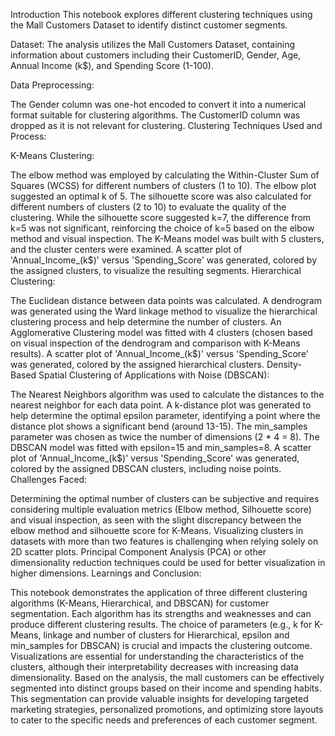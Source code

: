Introduction
This notebook explores different clustering techniques using the Mall Customers Dataset to identify distinct customer segments.

Dataset: The analysis utilizes the Mall Customers Dataset, containing information about customers including their CustomerID, Gender, Age, Annual Income (k$), and Spending Score (1-100).

Data Preprocessing:

The Gender column was one-hot encoded to convert it into a numerical format suitable for clustering algorithms.
The CustomerID column was dropped as it is not relevant for clustering.
Clustering Techniques Used and Process:

K-Means Clustering:

The elbow method was employed by calculating the Within-Cluster Sum of Squares (WCSS) for different numbers of clusters (1 to 10). The elbow plot suggested an optimal k of 5.
The silhouette score was also calculated for different numbers of clusters (2 to 10) to evaluate the quality of the clustering. While the silhouette score suggested k=7, the difference from k=5 was not significant, reinforcing the choice of k=5 based on the elbow method and visual inspection.
The K-Means model was built with 5 clusters, and the cluster centers were examined.
A scatter plot of 'Annual_Income_(k$)' versus 'Spending_Score' was generated, colored by the assigned clusters, to visualize the resulting segments.
Hierarchical Clustering:

The Euclidean distance between data points was calculated.
A dendrogram was generated using the Ward linkage method to visualize the hierarchical clustering process and help determine the number of clusters.
An Agglomerative Clustering model was fitted with 4 clusters (chosen based on visual inspection of the dendrogram and comparison with K-Means results).
A scatter plot of 'Annual_Income_(k$)' versus 'Spending_Score' was generated, colored by the assigned hierarchical clusters.
Density-Based Spatial Clustering of Applications with Noise (DBSCAN):

The Nearest Neighbors algorithm was used to calculate the distances to the nearest neighbor for each data point.
A k-distance plot was generated to help determine the optimal epsilon parameter, identifying a point where the distance plot shows a significant bend (around 13-15).
The min_samples parameter was chosen as twice the number of dimensions (2 * 4 = 8).
The DBSCAN model was fitted with epsilon=15 and min_samples=8.
A scatter plot of 'Annual_Income_(k$)' versus 'Spending_Score' was generated, colored by the assigned DBSCAN clusters, including noise points.
Challenges Faced:

Determining the optimal number of clusters can be subjective and requires considering multiple evaluation metrics (Elbow method, Silhouette score) and visual inspection, as seen with the slight discrepancy between the elbow method and silhouette score for K-Means.
Visualizing clusters in datasets with more than two features is challenging when relying solely on 2D scatter plots. Principal Component Analysis (PCA) or other dimensionality reduction techniques could be used for better visualization in higher dimensions.
Learnings and Conclusion:

This notebook demonstrates the application of three different clustering algorithms (K-Means, Hierarchical, and DBSCAN) for customer segmentation.
Each algorithm has its strengths and weaknesses and can produce different clustering results.
The choice of parameters (e.g., k for K-Means, linkage and number of clusters for Hierarchical, epsilon and min_samples for DBSCAN) is crucial and impacts the clustering outcome.
Visualizations are essential for understanding the characteristics of the clusters, although their interpretability decreases with increasing data dimensionality.
Based on the analysis, the mall customers can be effectively segmented into distinct groups based on their income and spending habits. This segmentation can provide valuable insights for developing targeted marketing strategies, personalized promotions, and optimizing store layouts to cater to the specific needs and preferences of each customer segment.
